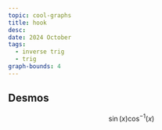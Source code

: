 ```yaml
---
topic: cool-graphs
title: hook
desc: 
date: 2024 October
tags:
  - inverse trig
  - trig
graph-bounds: 4
---
```



## Desmos
```math
\sin\left(x\right)\cos^{-1}\left(x\right)
```
